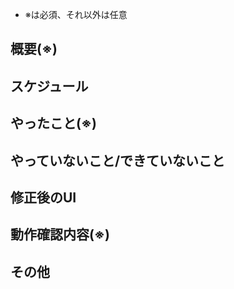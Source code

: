 - ※は必須、それ以外は任意

## 概要(※)

<!--
できるだけ短い文で実施したことをまとめる
ex.)ログイン機能の実装
[Figmaのデザインなど](FigmaのURL)
-->

## スケジュール

<!--
リリーススケジュールが決まっていればいつまでにレビューが必要かを書く
その他のいつまでに見てほしいかはラベルを付ける

ex.)
レビュー期限：5/13(月）
-->

## やったこと(※)

<!--
実装した機能や主な仕様を書く
ex.)
- 雑誌一覧部分のレイアウトを変更
- 特定条件での表示/非表示処理
-->

## やっていないこと/できていないこと

<!--
完了していれば、チェックし、やったことに移動する。Todoを書くイメージ
・後続のPRや仕様上の妥協点を書く（不安な部分のヒントになる）
・実装中であれば、他のタスクが進行中でできていないことを書く

ex.)
- [　] 共通するTopBarの実装（共通で別タスクで進行中のため） 
- [　] 追加データ(proto)を考慮した、動作確認（dev環境のProtoデータ待ち)
- [　] 非同期処理をFlowではなく、LiveDataで妥協した
-->

## 修正後のUI

<!--
可能な限り、動画を取得する。UIが変わっていなければ必要なし。
[動画の取得方法](https://qiita.com/ikemura23/items/0561810c78dcda5f6892)
-->

## 動作確認内容(※)

<!--
どのような動作確認/テストを行ったかをなるべく正確に書く。
ex.)
- 10件データを保存し、保存した内容が表示されることを確認
-->

## その他

<!--
上記以外にレビュワーに伝えておくべきこと/残しておくべきだと判断したことを書く
-->